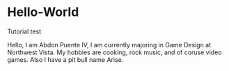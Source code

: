# Hello-World
Tutorial test

Hello, I am Abdon Puente IV, I am currently majoring in Game Design at Northwest Vista. My hobbies are cooking, rock music, and of coruse video games. Also I have a pit bull name Arise.  
